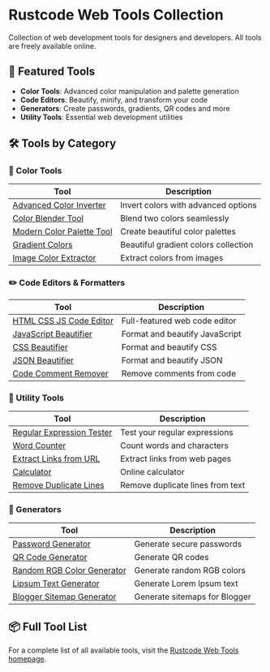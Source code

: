 # Rustcode Web Tools Collection

Collection of web development tools for designers and developers. All tools are freely available online.

## 🌟 Featured Tools

- **Color Tools**: Advanced color manipulation and palette generation
- **Code Editors**: Beautify, minify, and transform your code
- **Generators**: Create passwords, gradients, QR codes and more
- **Utility Tools**: Essential web development utilities

## 🛠️ Tools by Category

### 🎨 Color Tools
| Tool | Description |
|------|-------------|
| [Advanced Color Inverter](https://www.rustcodeweb.com/p/advanced-color-inverter.html) | Invert colors with advanced options |
| [Color Blender Tool](https://www.rustcodeweb.com/p/color-blender-tool-rustcode.html) | Blend two colors seamlessly |
| [Modern Color Palette Tool](https://www.rustcodeweb.com/p/modern-color-palette-tool.html) | Create beautiful color palettes |
| [Gradient Colors](https://www.rustcodeweb.com/p/gradient-colors.html) | Beautiful gradient colors collection |
| [Image Color Extractor](https://www.rustcodeweb.com/p/image-color-extractor.html) | Extract colors from images |

### ✏️ Code Editors & Formatters
| Tool | Description |
|------|-------------|
| [HTML CSS JS Code Editor](https://www.rustcodeweb.com/p/html-css-and-javascript-code-editor.html) | Full-featured web code editor |
| [JavaScript Beautifier](https://www.rustcodeweb.com/p/javascript-beautifier.html) | Format and beautify JavaScript |
| [CSS Beautifier](https://www.rustcodeweb.com/p/css-beautifier.html) | Format and beautify CSS |
| [JSON Beautifier](https://www.rustcodeweb.com/p/json-beautifier.html) | Format and beautify JSON |
| [Code Comment Remover](https://www.rustcodeweb.com/p/code-comment-remover.html) | Remove comments from code |

### 🔧 Utility Tools
| Tool | Description |
|------|-------------|
| [Regular Expression Tester](https://www.rustcodeweb.com/p/regular-expression-tester.html) | Test your regular expressions |
| [Word Counter](https://www.rustcodeweb.com/p/word-counter.html) | Count words and characters |
| [Extract Links from URL](https://www.rustcodeweb.com/p/extract-links-from-url.html) | Extract links from web pages |
| [Calculator](https://www.rustcodeweb.com/p/calculator.html) | Online calculator |
| [Remove Duplicate Lines](https://www.rustcodeweb.com/p/remove-duplicate-lines.html) | Remove duplicate lines from text |

### 🚀 Generators
| Tool | Description |
|------|-------------|
| [Password Generator](https://www.rustcodeweb.com/p/password-generator.html) | Generate secure passwords |
| [QR Code Generator](https://www.rustcodeweb.com/p/qr-code-generator.html) | Generate QR codes |
| [Random RGB Color Generator](https://www.rustcodeweb.com/p/random-rgb-color-generator.html) | Generate random RGB colors |
| [Lipsum Text Generator](https://www.rustcodeweb.com/p/lipsum-text-generator.html) | Generate Lorem Ipsum text |
| [Blogger Sitemap Generator](https://www.rustcodeweb.com/p/blogger-sitemap-generator.html) | Generate sitemaps for Blogger |

## 📦 Full Tool List

For a complete list of all available tools, visit the [Rustcode Web Tools homepage](https://www.rustcodeweb.com/p/dev-tools.html).
